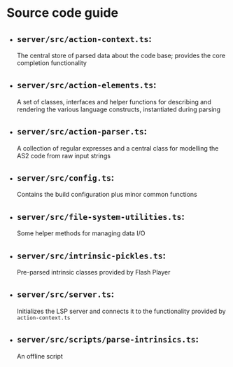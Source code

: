 # Source code guide

- ## `server/src/action-context.ts`:
  The central store of parsed data about the code base; provides the core completion functionality
- ## `server/src/action-elements.ts`:
  A set of classes, interfaces and helper functions for describing and rendering the various language constructs, instantiated during parsing
- ## `server/src/action-parser.ts`:
  A collection of regular expresses and a central class for modelling the AS2 code from raw input strings
- ## `server/src/config.ts`:
  Contains the build configuration plus minor common functions
- ## `server/src/file-system-utilities.ts`:
  Some helper methods for managing data I/O
- ## `server/src/intrinsic-pickles.ts`:
  Pre-parsed intrinsic classes provided by Flash Player
- ## `server/src/server.ts`:
  Initializes the LSP server and connects it to the functionality provided by `action-context.ts`
- ## `server/src/scripts/parse-intrinsics.ts`:
  An offline script
